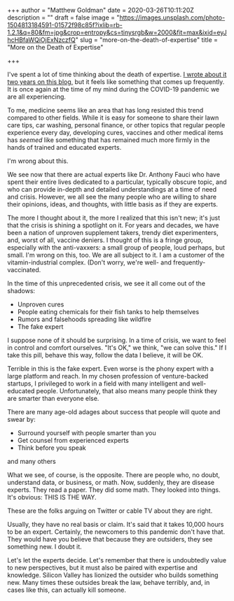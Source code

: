 +++
author = "Matthew Goldman"
date = 2020-03-26T10:11:20Z
description = ""
draft = false
image = "https://images.unsplash.com/photo-1504813184591-01572f98c85f?ixlib=rb-1.2.1&q=80&fm=jpg&crop=entropy&cs=tinysrgb&w=2000&fit=max&ixid=eyJhcHBfaWQiOjExNzczfQ"
slug = "more-on-the-death-of-expertise"
title = "More on the Death of Expertise"

+++


I've spent a lot of time thinking about the death of expertise. [I wrote about it two years on this blog,](__GHOST_URL__/startups-and-the-death-of-experience/) but it feels like something that comes up frequently. It is once again at the time of my mind during the COVID-19 pandemic we are all experiencing.

To me, medicine seems like an area that has long resisted this trend compared to other fields. While it is easy for someone to share their lawn care tips, car washing, personal finance, or other topics that regular people experience every day, developing cures, vaccines and other medical items has _seemed_ like something that has remained much more firmly in the hands of trained and educated experts.

I'm wrong about this.

We see now that there are actual experts like Dr. Anthony Fauci who have spent their entire lives dedicated to a particular, typically obscure topic, and who can provide in-depth and detailed understandings at a time of need and crisis. However, we all see the many people who are willing to share their opinions, ideas, and thoughts, with little basis as if they are experts.

The more I thought about it, the more I realized that this isn't new; it's just that the crisis is shining a spotlight on it. For years and decades, we have been a nation of unproven supplement takers, trendy diet experimenters, and, worst of all, vaccine deniers. I thought of this is a fringe group, especially with the anti-vaxxers: a small group of people, loud perhaps, but small. I'm wrong on this, too. We are all subject to it. I am a customer of the vitamin-industrial complex. (Don't worry, we're well- and frequently-vaccinated.

In the time of this unprecedented crisis, we see it all come out of the shadows:

* Unproven cures
* People eating chemicals for their fish tanks to help themselves
* Rumors and falsehoods spreading like wildfire
* The fake expert

I suppose none of it should be surprising. In a time of crisis, we want to feel in control and comfort ourselves. "It's OK," we think, "we can solve this." If I take this pill, behave this way, follow the data I believe, it will be OK.

Terrible in this is the fake expert. Even worse is the phony expert with a large platform and reach. In my chosen profession of venture-backed startups, I privileged to work in a field with many intelligent and well-educated people. Unfortunately, that also means many people think they are smarter than everyone else.

There are many age-old adages about success that people will quote and swear by:

* Surround yourself with people smarter than you
* Get counsel from experienced experts
* Think before you speak

and many others

What we see, of course, is the opposite. There are people who, no doubt, understand data, or business, or math. Now, suddenly, they are disease experts. They read a paper. They did some math. They looked into things. It's obvious: THIS IS THE WAY.

These are the folks arguing on Twitter or cable TV about they are right.

Usually, they have no real basis or claim. It's said that it takes 10,000 hours to be an expert. Certainly, the newcomers to this pandemic don't have that. They would have you believe that because they are outsiders, they see something new. I doubt it.

Let's let the experts decide. Let's remember that there is undoubtedly value to new perspectives, but it must also be paired with expertise and knowledge. Silicon Valley has lionized the outsider who builds something new. Many times these outsides break the law, behave terribly, and, in cases like this, can actually kill someone.


